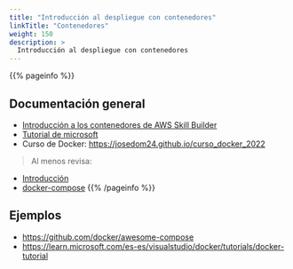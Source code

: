 ```yaml
---
title: "Introducción al despliegue con contenedores"
linkTitle: "Contenedores"
weight: 150
description: >
  Introducción al despliegue con contenedores
---
```


{{% pageinfo %}}
## Documentación general
* [Introducción a los contenedores de AWS Skill Builder](https://explore.skillbuilder.aws/learn/course/12488)
* [Tutorial de microsoft](https://learn.microsoft.com/es-es/training/modules/intro-to-docker-containers/)
* Curso de Docker: https://josedom24.github.io/curso_docker_2022

> Al menos revisa:
* [Introducción ](https://josedom24.github.io/curso_docker_2022/sesion1/)
* [docker-compose](https://josedom24.github.io/curso_docker_2022/sesion4/)
{{% /pageinfo %}}



## Ejemplos 
* https://github.com/docker/awesome-compose
* https://learn.microsoft.com/es-es/visualstudio/docker/tutorials/docker-tutorial